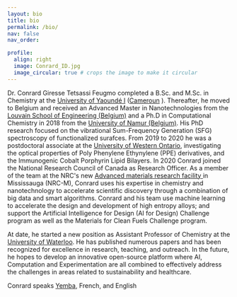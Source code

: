 ```yaml
---
layout: bio
title: bio
permalink: /bio/
nav: false
nav_order:

profile:
  align: right
  image: Conrard_ID.jpg
  image_circular: true # crops the image to make it circular
---
```

Dr. Conrard Giresse Tetsassi Feugmo  completed  a  B.Sc. and  M.Sc. in Chemistry  at  the [University of Yaoundé I](https://uy1.uninet.cm)  ([Cameroun](https://en.wikipedia.org/wiki/Cameroon) ). Thereafter,  he moved to Belgium and received an Advanced Master in Nanotechnologies  from the [Louvain School of Engineering (Belgium)](https://uclouvain.be/en/faculties/epl) and a Ph.D in Computational Chemistry in 2018 from the  [University of Namur (Belgium)](https://www.google.com/search?client=safari&rls=en&q=university+of+namur&ie=UTF-8&oe=UTF-8). His PhD research focused on the vibrational Sum-Frequency Generation (SFG) spectroscopy of functionalized surafces. From 2019 to 2020 he was a postdoctoral associate at the [University of Western Ontario](https://www.uwo.ca), investigating the optical properties of Poly Phenylene Ethynylene (PPE) derivatives, and the Immunogenic Cobalt Porphyrin Lipid Bilayers. In 2020 Conrard  joined the National Research Council of Canada as  Research Officer. As a member of the team at the NRC's new [Advanced materials research facility ](https://nrc.canada.ca/en/research-development/nrc-facilities/advanced-materials-research-facility) in Mississauga (NRC-M), Conrard  uses his expertise in chemistry and nanotechnology to accelerate scientific discovery through a combination of big data and smart algorithms. Conrard and his team use machine learning to accelerate the design and development of high entropy alloys; and support the  Artificial Intelligence for Design (AI for Design) Challenge program as well as the  Materials for Clean Fuels Challenge program.

At date,  he started a new position as Assistant Professor of Chemistry at the [University of Waterloo](https://uwaterloo.ca/chemistry/). He has published numerous papers and has been recognized for excellence in research, teaching, and outreach. In the future, he hopes to develop an innovative open-source platform where AI, Computation and Experimentation are all combined to effectively address the challenges in areas related to sustainability and healthcare.

Conrard speaks  [Yemba](https://en.wikipedia.org/wiki/Yemba_language), French, and  English

